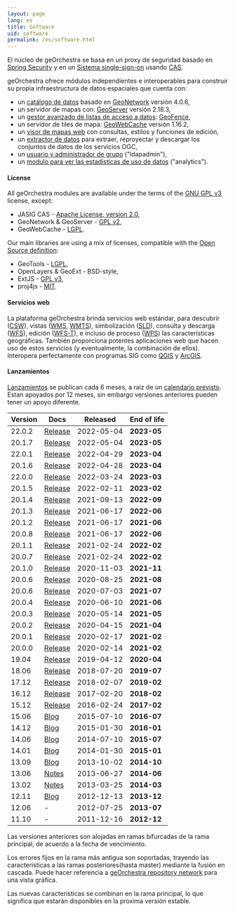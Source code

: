```yaml
---
layout: page
lang: es
title: Software
uid: software
permalink: /es/software.html
---
```


El núcleo de geOrchestra se basa en un proxy de seguridad basado en [Spring Security](http://projects.spring.io/spring-security/) y en un [Sistema single-sign-on](http://en.wikipedia.org/wiki/Single_sign-on) usando [CAS](http://www.jasig.org/cas).

geOrchestra ofrece módulos independientes e interoperables para construir su propia infraestructura de datos espaciales que cuenta con:

 * un [catálogo de datos](https://github.com/georchestra/geonetwork/) basado en [GeoNetwork](http://geonetwork-opensource.org/) versión 4.0.6,
 * un servidor de mapas con: [GeoServer](http://geoserver.org/) versión 2.18.3,
 * un [gestor avanzado de listas de acceso a datos](https://github.com/georchestra/geofence/blob/georchestra/georchestra.md): [GeoFence](https://github.com/geoserver/geofence),
 * un servidor de tiles de mapa: [GeoWebCache](http://geowebcache.org/) versión 1.16.2,
 * un [visor de mapas web](https://github.com/georchestra/georchestra/blob/master/mapfishapp/README.md) con consultas, estilos y funciones de edición,
 * un [extractor de datos](https://github.com/georchestra/georchestra/blob/master/extractorapp/README.md) para extraer, reproyectar y descargar los conjuntos de datos de los servicios OGC,
 * un [usuario y administrador de grupo](https://github.com/georchestra/georchestra/blob/master/console/README.md) ("ldapadmin"),
 * un [modulo para ver las estadísticas de uso de datos](https://github.com/georchestra/georchestra/blob/master/analytics/README.md) ("analytics").

#### License

All geOrchestra modules are available under the terms of the [GNU GPL v3](https://github.com/georchestra/georchestra/blob/master/LICENSE.txt) license, except:

 * JASIG CAS - [Apache License, version 2.0](https://github.com/Jasig/cas/blob/master/LICENSE),
 * GeoNetwork & GeoServer - [GPL v2](http://www.gnu.org/licenses/gpl-2.0.html),
 * GeoWebCache - [LGPL](http://www.gnu.org/licenses/lgpl.html).

Our main libraries are using a mix of licenses, compatible with the [Open Source definition](http://opensource.org/osd):

 * GeoTools - [LGPL](http://www.gnu.org/licenses/lgpl.html),
 * OpenLayers & GeoExt - BSD-style,
 * ExtJS - [GPL v3](https://github.com/probonogeek/extjs/blob/3.x/license.txt),
 * proj4js - [MIT](https://github.com/proj4js/proj4js/blob/master/LICENSE.md).

#### Servicios web

La plataforma geOrchestra brinda servicios web estándar, para descubrir ([CSW](http://www.opengeospatial.org/standards/cat)), vistas ([WMS](http://www.opengeospatial.org/standards/wms), [WMTS](http://www.opengeospatial.org/standards/wmts)), simbolización ([SLD](http://www.opengeospatial.org/standards/sld)), consulta y descarga ([WFS](http://www.opengeospatial.org/standards/wfs)), edición ([WFS-T](http://www.opengeospatial.org/standards/wfs)), e incluso de proceso ([WPS](http://www.opengeospatial.org/standards/wps)) las características geográficas. También proporciona potentes aplicaciones web que hacen uso de estos servicios (y eventualmente, la combinación de ellos). Interopera perfectamente con programas SIG como [QGIS](http://www.qgis.org/) y [ArcGIS](http://www.arcgis.com/).

#### Lanzamientos

[Lanzamientos](https://github.com/georchestra/georchestra/releases) se publican cada 6 meses, a raiz de un [calendario previsto](https://github.com/georchestra/georchestra/milestones).
Estan apoyados por 12 meses, sin embargo versiones anteriores pueden tener un apoyo diferente.

Version       | Docs                                                                                          | Released      | End of life
------------- | ----------------------------------------------------------------------------------------------|---------------|-------------
22.0.2        | [Release](https://github.com/georchestra/georchestra/releases/tag/22.0.2)                     | 2022-05-04    | **2023-05**
20.1.7        | [Release](https://github.com/georchestra/georchestra/releases/tag/20.1.7)                     | 2022-05-04    | **2023-05**
22.0.1        | [Release](https://github.com/georchestra/georchestra/releases/tag/22.0.1)                     | 2022-04-29    | **2023-04**
20.1.6        | [Release](https://github.com/georchestra/georchestra/releases/tag/20.1.6)                     | 2022-04-28    | **2023-04**
22.0.0        | [Release](https://github.com/georchestra/georchestra/releases/tag/22.0.0)                     | 2022-03-24    | **2023-03**
20.1.5        | [Release](https://github.com/georchestra/georchestra/releases/tag/20.1.5)                     | 2022-02-11    | **2023-02**
20.1.4        | [Release](https://github.com/georchestra/georchestra/releases/tag/20.1.4)                     | 2021-09-13    | **2022-09**
20.1.3        | [Release](https://github.com/georchestra/georchestra/releases/tag/20.1.3)                     | 2021-06-17    | **2022-06**
20.1.2        | [Release](https://github.com/georchestra/georchestra/releases/tag/20.1.2)                     | 2021-06-17    | **2021-06**
20.0.8        | [Release](https://github.com/georchestra/georchestra/releases/tag/20.0.8)                     | 2021-06-17    | **2022-06**
20.1.1        | [Release](https://github.com/georchestra/georchestra/releases/tag/20.1.1)                     | 2021-02-24    | **2022-02**
20.0.7        | [Release](https://github.com/georchestra/georchestra/releases/tag/20.0.7)                     | 2021-02-24    | **2022-02**
20.1.0        | [Release](https://github.com/georchestra/georchestra/releases/tag/20.1.0)                     | 2020-11-03    | **2021-11**
20.0.6        | [Release](https://github.com/georchestra/georchestra/releases/tag/20.0.6)                     | 2020-08-25    | **2021-08**
20.0.6        | [Release](https://github.com/georchestra/georchestra/releases/tag/20.0.5)                     | 2020-07-03    | **2021-07**
20.0.4        | [Release](https://github.com/georchestra/georchestra/releases/tag/20.0.4)                     | 2020-06-10    | **2021-06**
20.0.3        | [Release](https://github.com/georchestra/georchestra/releases/tag/20.0.3)                     | 2020-05-14    | **2021-05**
20.0.2        | [Release](https://github.com/georchestra/georchestra/releases/tag/20.0.2)                     | 2020-04-15    | **2021-04**
20.0.1        | [Release](https://github.com/georchestra/georchestra/releases/tag/20.0.1)                     | 2020-02-17    | **2021-02**
20.0.0        | [Release](https://github.com/georchestra/georchestra/releases/tag/20.0.0)                     | 2020-02-14    | **2021-02**
19.04         | [Release](https://github.com/georchestra/georchestra/releases/tag/v19.04)                     | 2019-04-12    | **2020-04**
18.06         | [Release](https://github.com/georchestra/georchestra/releases/tag/v18.06)                     | 2018-07-20    | **2019-07**
17.12         | [Release](https://github.com/georchestra/georchestra/releases/tag/v17.12)                     | 2018-02-07    | **2019-02**
16.12         | [Release](https://github.com/georchestra/georchestra/releases/tag/v16.12)                     | 2017-02-20    | **2018-02**
15.12         | [Release](https://github.com/georchestra/georchestra/releases/tag/v15.12)                     | 2016-02-24    | **2017-02**
15.06         | [Blog](/blog/2015/07/13/georchestra-15.06-es/)                                                | 2015-07-10    | **2016-07**
14.12         | [Blog](/blog/2015/01/30/georchestra-14.12-esta-disponible/)                                   | 2015-01-30    | **2016-01**
14.06         | [Blog](/blog/2014/07/10/version-14.06-es/)                                                    | 2014-07-10    | **2015-07**
14.01         | [Blog](/blog/2014/02/03/release-14.01/)                                                       | 2014-01-30    | **2015-01**
13.09         | [Blog](/blog/2013/10/02/georchestra-13.09/)                                                   | 2013-10-02    | **2014-10**
13.06         | [Notes](https://github.com/georchestra/georchestra/) | 2013-06-27    | **2014-06**
13.02         | [Notes](https://github.com/georchestra/georchestra/) | 2013-03-25    | **2014-03**
12.11         | [Blog](/blog/2012/12/16/georchestra-12.11-bolivia/)                                           | 2012-12-13    | **2013-12**
12.06         | -                                                                                             | 2012-07-25    | **2013-07**
11.10         | -                                                                                             | 2011-12-16    | **2012-12**

Las versiones anteriores son alojadas en ramas bifurcadas de la rama principal, de acuerdo a la fecha de vencimiento.

Los errores fijos en la rama más antigua son soportadas, trayendo las caracteristicas a las ramas posteriores(hasta master) mediante la fusión en cascada. Puede hacer referencia a [geOrchestra repository network](https://github.com/georchestra/georchestra/network) para una vista gráfica.

Las nuevas caracteristicas se combinan en la rama principal, lo que significa que estarán disponibles en la proxima versión estable.

